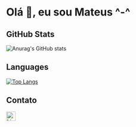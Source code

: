 # Olá 👋, eu sou Mateus ^-^

## GitHub Stats

![Anurag's GitHub stats](https://github-readme-stats.vercel.app/api?username=mateuss-silva&show_icons=true&theme=radical)

## Languages

 [![Top Langs](https://github-readme-stats.vercel.app/api/top-langs/?username=mateuss-silva&langs_count=3&show_icons=true&theme=radical)](https://github.com/mateuss-silva/github-readme-stats)

## Contato

[<img src="https://img.shields.io/badge/LinkedIn-282C34?logo=linkedin&logoColor=0077B5" alt="LinkedIn logo" title="LinkedIn" height="25" />](https://www.linkedin.com/in/mateus-silva-a6030b160/)
